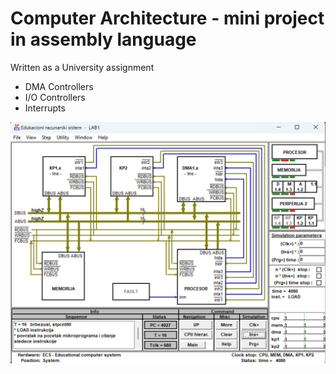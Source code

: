 # Computer Architecture - mini project in assembly language

Written as a University assignment

* DMA Controllers
* I/O Controllers
* Interrupts

<img src="simulator.jpg" width="1500" /> 

